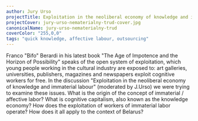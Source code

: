 ```yaml
---
author: Jury Urso
projectTitle: Exploitation in the neoliberal economy of knowledge and immaterial labour. Discussion
projectCover: jury-urso-nematerialny-trud-cover.jpg
canonicalName: jury-urso-nematerialny-trud
coverColor: "255,0,0"
tags: "quick knowledge, affective labour, outsourcing"
---
```


Franco "Bifo" Berardi in his latest book "The Age of Impotence and the Horizon of Possibility" speaks of the open system of exploitation, which young people working in the cultural industry are exposed to: art galleries, universities, publishers, magazines and newspapers exploit cognitive workers for free. In the discussion "Exploitation in the neoliberal economy of knowledge and immaterial labour" (moderated by J.Urso) we were trying to examine these issues. What is the origin of the concept of immaterial / affective labor? What is cognitive capitalism, also known as the knowledge economy? How does the exploitation of workers of immaterial labor operate? How does it all apply to the context of Belarus?
